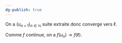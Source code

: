 ```yaml
---
dg-publish: true
---
```


On a $(u_{n+1})_{n\in \mathbb{N}}$ suite extraite donc converge vers $\ell$.

Comme $f$ continue, on a $f(u_{n})\to f(\ell)$.
